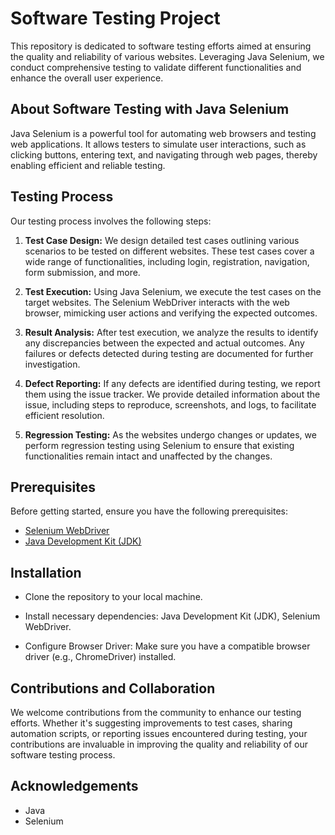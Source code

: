 # Software Testing Project

This repository is dedicated to software testing efforts aimed at ensuring the quality and reliability of various websites. Leveraging Java Selenium, we conduct comprehensive testing to validate different functionalities and enhance the overall user experience.

## About Software Testing with Java Selenium

Java Selenium is a powerful tool for automating web browsers and testing web applications. It allows testers to simulate user interactions, such as clicking buttons, entering text, and navigating through web pages, thereby enabling efficient and reliable testing.

## Testing Process

Our testing process involves the following steps:

1. **Test Case Design:** We design detailed test cases outlining various scenarios to be tested on different websites. These test cases cover a wide range of functionalities, including login, registration, navigation, form submission, and more.

2. **Test Execution:** Using Java Selenium, we execute the test cases on the target websites. The Selenium WebDriver interacts with the web browser, mimicking user actions and verifying the expected outcomes.

3. **Result Analysis:** After test execution, we analyze the results to identify any discrepancies between the expected and actual outcomes. Any failures or defects detected during testing are documented for further investigation.

4. **Defect Reporting:** If any defects are identified during testing, we report them using the issue tracker. We provide detailed information about the issue, including steps to reproduce, screenshots, and logs, to facilitate efficient resolution.

5. **Regression Testing:** As the websites undergo changes or updates, we perform regression testing using Selenium to ensure that existing functionalities remain intact and unaffected by the changes.

## Prerequisites

Before getting started, ensure you have the following prerequisites:

- [Selenium WebDriver](https://www.selenium.dev/documentation/en/webdriver/)
- [Java Development Kit (JDK)](https://www.oracle.com/java/technologies/javase-downloads.html)

## Installation

- Clone the repository to your local machine.

- Install necessary dependencies: Java Development Kit (JDK), Selenium WebDriver.

- Configure Browser Driver: Make sure you have a compatible browser driver (e.g., ChromeDriver) installed.

## Contributions and Collaboration

We welcome contributions from the community to enhance our testing efforts. Whether it's suggesting improvements to test cases, sharing automation scripts, or reporting issues encountered during testing, your contributions are invaluable in improving the quality and reliability of our software testing process.

## Acknowledgements

- Java
- Selenium
